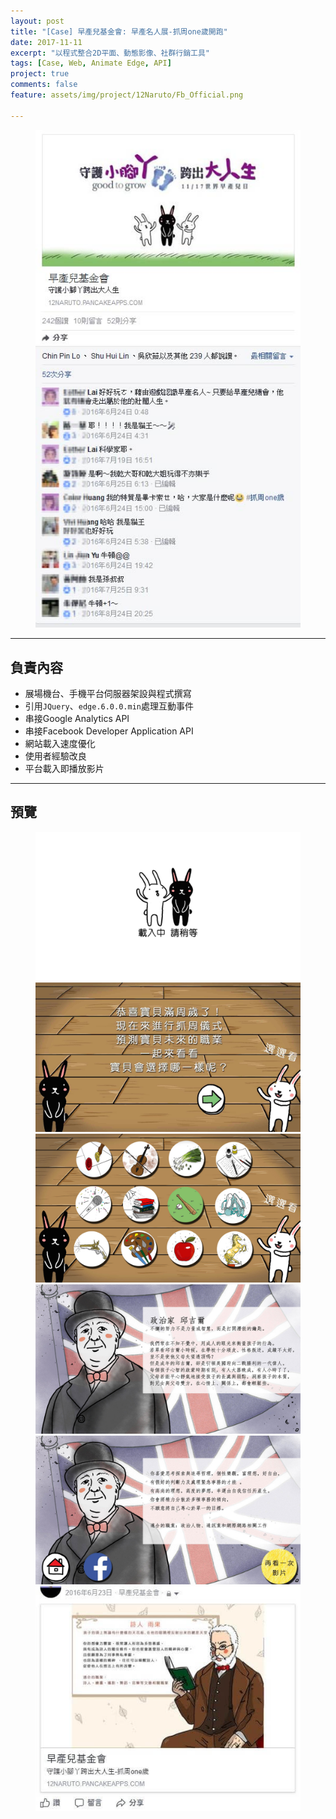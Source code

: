 ```yaml
---
layout: post
title: "[Case] 早產兒基金會: 早產名人展-抓周one歲開跑"
date: 2017-11-11
excerpt: "以程式整合2D平面、動態影像、社群行銷工具"
tags: [Case, Web, Animate Edge, API]
project: true
comments: false
feature: assets/img/project/12Naruto/Fb_Official.png

---
```

<center></center>
<figure>
	<!-- <img src="/assets/img/project/12Naruto/safe_image.jpg"> -->
	<img src="/assets/img/project/12Naruto/Fb_Official_03.jpg">
</figure>

---

## 負責內容
* 展場機台、手機平台伺服器架設與程式撰寫
* 引用`JQuery`、`edge.6.0.0.min`處理互動事件
* 串接Google Analytics API
* 串接Facebook Developer Application API
* 網站載入速度優化
* 使用者經驗改良
* 平台載入即播放影片

---

## 預覽
<figure>
	<img src="/assets/img/project/12Naruto/loading.jpg">
	<img src="/assets/img/project/12Naruto/floor.jpg">	
	<img src="/assets/img/project/12Naruto/floor_ALL.jpg">	
	<img src="/assets/img/project/12Naruto/1_churchill_01.jpg">	
	<img src="/assets/img/project/12Naruto/1_churchill_02.jpg">
	<img src="/assets/img/project/12Naruto/Fb_Feed.JPG">
	<figcaption></figcaption> 
</figure>

